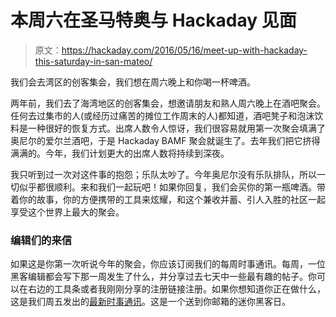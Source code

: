 # 本周六在圣马特奥与 Hackaday 见面

> 原文：<https://hackaday.com/2016/05/16/meet-up-with-hackaday-this-saturday-in-san-mateo/>

我们会去湾区的创客集会，我们想在周六晚上和你喝一杯啤酒。

两年前，我们去了海湾地区的创客集会，想邀请朋友和熟人周六晚上在酒吧聚会。任何去过集市的人(或经历过痛苦的摊位工作周末的人)都知道，酒吧凳子和泡沫饮料是一种很好的恢复方式。出席人数令人惊讶，我们很容易就用第一次聚会填满了奥尼尔的爱尔兰酒吧，于是 Hackaday BAMF 聚会就诞生了。去年我们把它挤得满满的。今年，我们计划更大的出席人数将持续到深夜。

我只听到过一次对这件事的抱怨；乐队太吵了。今年奥尼尔没有乐队排队，所以一切似乎都很顺利。来和我们一起玩吧！如果你回复，我们会买你的第一瓶啤酒。带着你的故事，你的方便携带的工具来炫耀，和这个兼收并蓄、引人入胜的社区一起享受这个世界上最大的聚会。

### 编辑们的来信

如果这是你第一次听说今年的聚会，你应该订阅我们的每周时事通讯。每周，一位黑客编辑都会写下那一周发生了什么，并分享过去七天中一些最有趣的帖子。你可以在右边的工具条或者我刚刚分享的注册链接注册。如果你想知道你正在做什么，这是我们周五发出的[最新时事通讯](http://us9.campaign-archive1.com/?u=dfadb71b0b15629cef5abf016&id=42e8584a97)。这是一个送到你邮箱的迷你黑客日。